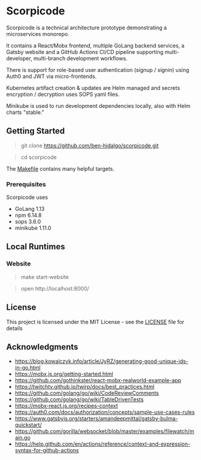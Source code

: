 # Scorpicode

Scorpicode is a technical architecture prototype demonstrating a microservices monorepo.  

It contains a React/Mobx frontend, multiple GoLang backend services, a Gatsby website and a GitHub Actions CI/CD pipeline supporting multi-developer, multi-branch development workflows.

There is support for role-based user authentication (signup / signin) using Auth0 and JWT via micro-frontends.

Kubernetes artifact creation & updates are Helm managed and secrets encryption / decryption uses SOPS yaml files.

Minikube is used to run development dependencies locally, also with Helm charts "stable."

## Getting Started

> git clone https://github.com/ben-hidalgo/scorpicode.git

> cd scorpicode

The [Makefile](Makefile) contains many helpful targets.

### Prerequisites

Scorpicode uses 

* GoLang 1.13 
* npm 6.14.8
* sops 3.6.0
* minikube 1.11.0

## Local Runtimes

### Website

> make start-website

> open http://localhost:8000/

## License

This project is licensed under the MIT License - see the [LICENSE](LICENSE) file for details

## Acknowledgments

* https://blog.kowalczyk.info/article/JyRZ/generating-good-unique-ids-in-go.html
* https://mobx.js.org/getting-started.html
* https://github.com/gothinkster/react-mobx-realworld-example-app
* https://twitchtv.github.io/twirp/docs/best_practices.html
* https://github.com/golang/go/wiki/CodeReviewComments
* https://github.com/golang/go/wiki/TableDrivenTests
* https://mobx-react.js.org/recipes-context
* https://auth0.com/docs/authorization/concepts/sample-use-cases-rules
* https://www.gatsbyjs.org/starters/amandeepmittal/gatsby-bulma-quickstart/
* https://github.com/gorilla/websocket/blob/master/examples/filewatch/main.go
* https://help.github.com/en/actions/reference/context-and-expression-syntax-for-github-actions

